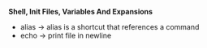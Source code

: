**Shell, Init Files, Variables And Expansions**
- alias -> alias is a shortcut that references a command
- echo -> print file in newline

